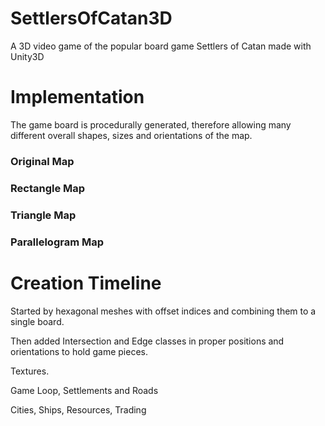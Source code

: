 # SettlersOfCatan3D
A 3D video game of the popular board game Settlers of Catan made with Unity3D


# Implementation
The game board is procedurally generated, therefore allowing many different overall shapes, sizes and orientations of the map.

### Original Map


### Rectangle Map


### Triangle Map


### Parallelogram Map

# Creation Timeline
Started by hexagonal meshes with offset indices and combining them to a single board.

Then added Intersection and Edge classes in proper positions and orientations to hold game pieces.

Textures.

Game Loop, Settlements and Roads

Cities, Ships, Resources, Trading
